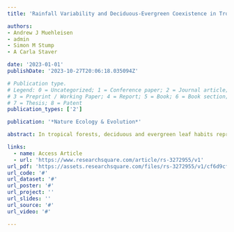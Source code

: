 ```yaml
---
title: 'Rainfall Variability and Deciduous-Evergreen Coexistence in Tropical Forests'

authors:
- Andrew J Muehleisen
- admin
- Simon M Stump
- A Carla Staver

date: '2023-01-01'
publishDate: '2023-10-27T20:06:18.035094Z'

# Publication type.
# Legend: 0 = Uncategorized; 1 = Conference paper; 2 = Journal article;
# 3 = Preprint / Working Paper; 4 = Report; 5 = Book; 6 = Book section;
# 7 = Thesis; 8 = Patent
publication_types: ['2']

publication: '*Nature Ecology & Evolution*'

abstract: In tropical forests, deciduous and evergreen leaf habits represent contrasting tree adaptations to precipitation seasonality. Both rainfall seasonality and interannual variation in rainfall are determinants of forest deciduousness, but their relative influence is not well understood. In this study, we evaluate the extent of deciduous-evergreen coexistence in tropical forests and develop a simple model of competition for water between leaf habits. Using this model, we formalize two mechanisms representing rainfall variability across time scales that may explain their stable coexistence: the temporal storage effect via interannual variability in rainfall vs. rainfall partitioning via evergreen access to dry-season rainfall. In our model, both mechanisms resulted in coexistence, but coexistence was more robust via resource partitioning. Empirically, remotely sensed deciduousness increased with precipitation seasonality, but effects of interannual rainfall variability on deciduousness were minor. We hypothesize that dry-season rainfall may prove a stronger influence on coexistence between leaf habits, and that changes in rainfall seasonality will have a greater impact on forest deciduousness than changes in the interannual variability of rainfall.

links:
  - name: Access Article
  - url: 'https://www.researchsquare.com/article/rs-3272955/v1'
url_pdf: 'https://assets.researchsquare.com/files/rs-3272955/v1/cf6d9cff-f700-46ae-85fc-fcf777ad7c02.pdf?c=1692887467'
url_code: '#'
url_dataset: '#'
url_poster: '#'
url_project: ''
url_slides: ''
url_source: '#'
url_video: '#'

---
```

